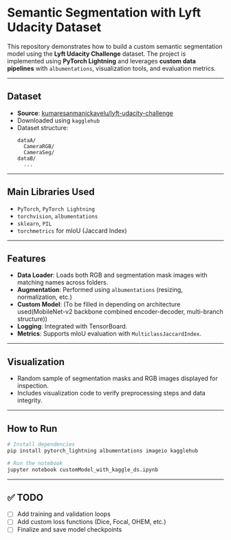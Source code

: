 
# Semantic Segmentation with Lyft Udacity Dataset

This repository demonstrates how to build a custom semantic segmentation model using the **Lyft Udacity Challenge** dataset. The project is implemented using **PyTorch Lightning** and leverages **custom data pipelines** with `albumentations`, visualization tools, and evaluation metrics.

---

##  Dataset

- **Source**: [kumaresanmanickavelu/lyft-udacity-challenge](https://www.kaggle.com/datasets/kumaresanmanickavelu/lyft-udacity-challenge)
- Downloaded using `kagglehub`
- Dataset structure:
  ```
  dataA/
    CameraRGB/
    CameraSeg/
  dataB/
    ...
  ```

---

## Main Libraries Used

- `PyTorch`, `PyTorch Lightning`
- `torchvision`, `albumentations`
- `sklearn`, `PIL`
- `torchmetrics` for mIoU (Jaccard Index)

---

##  Features

- **Data Loader**: Loads both RGB and segmentation mask images with matching names across folders.
- **Augmentation**: Performed using `albumentations` (resizing, normalization, etc.)
- **Custom Model**: (To be filled in depending on architecture used(MobileNet-v2 backbone combined encoder-decoder, multi-branch structure))
- **Logging**: Integrated with TensorBoard.
- **Metrics**: Supports mIoU evaluation with `MulticlassJaccardIndex`.

---

## Visualization

- Random sample of segmentation masks and RGB images displayed for inspection.
- Includes visualization code to verify preprocessing steps and data integrity.

---

## How to Run

```bash
# Install dependencies
pip install pytorch_lightning albumentations imageio kagglehub

# Run the notebook
jupyter notebook customModel_with_kaggle_ds.ipynb
```

---

## ✅ TODO

- [ ] Add training and validation loops
- [ ] Add custom loss functions (Dice, Focal, OHEM, etc.)
- [ ] Finalize and save model checkpoints
